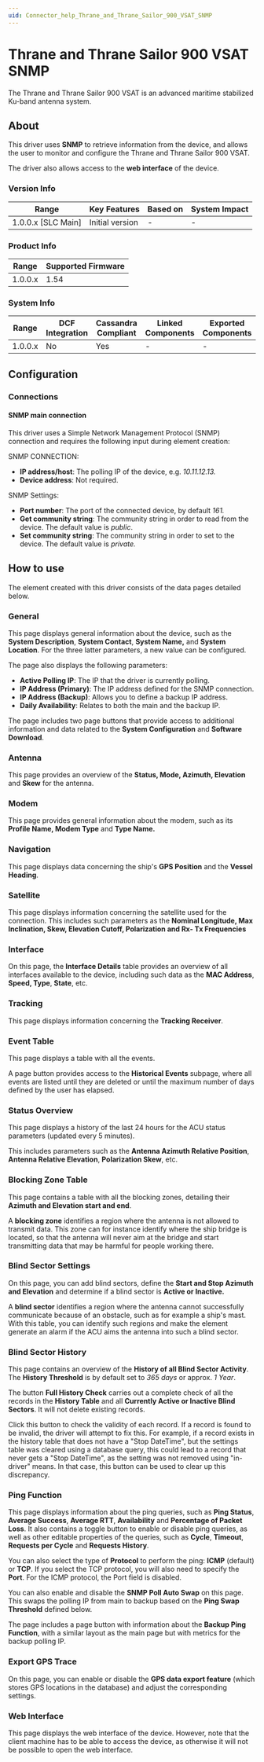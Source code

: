 ```yaml
---
uid: Connector_help_Thrane_and_Thrane_Sailor_900_VSAT_SNMP
---
```


# Thrane and Thrane Sailor 900 VSAT SNMP

The Thrane and Thrane Sailor 900 VSAT is an advanced maritime stabilized Ku-band antenna system.

## About

This driver uses **SNMP** to retrieve information from the device, and allows the user to monitor and configure the Thrane and Thrane Sailor 900 VSAT.

The driver also allows access to the **web interface** of the device.

### Version Info

| **Range**            | **Key Features** | **Based on** | **System Impact** |
|----------------------|------------------|--------------|-------------------|
| 1.0.0.x \[SLC Main\] | Initial version  | \-           | \-                |

### Product Info

| **Range** | **Supported Firmware** |
|-----------|------------------------|
| 1.0.0.x   | 1.54                   |

### System Info

| **Range** | **DCF Integration** | **Cassandra Compliant** | **Linked Components** | **Exported Components** |
|-----------|---------------------|-------------------------|-----------------------|-------------------------|
| 1.0.0.x   | No                  | Yes                     | \-                    | \-                      |

## Configuration

### Connections

#### SNMP main connection

This driver uses a Simple Network Management Protocol (SNMP) connection and requires the following input during element creation:

SNMP CONNECTION:

- **IP address/host**: The polling IP of the device, e.g. *10.11.12.13.*
- **Device address**: Not required.

SNMP Settings:

- **Port number**: The port of the connected device, by default *161.*
- **Get community string**: The community string in order to read from the device. The default value is *public*.
- **Set community string**: The community string in order to set to the device. The default value is *private.*

## How to use

The element created with this driver consists of the data pages detailed below.

### General

This page displays general information about the device, such as the **System Description**, **System Contact**, **System Name,** and **System Location**. For the three latter parameters, a new value can be configured.

The page also displays the following parameters:

- **Active Polling IP**: The IP that the driver is currently polling.
- **IP Address (Primary)**: The IP address defined for the SNMP connection.
- **IP Address (Backup)**: Allows you to define a backup IP address.
- **Daily Availability**: Relates to both the main and the backup IP.

The page includes two page buttons that provide access to additional information and data related to the **System Configuration** and **Software Download**.

### Antenna

This page provides an overview of the **Status, Mode, Azimuth, Elevation** and **Skew** for the antenna.

### Modem

This page provides general information about the modem, such as its **Profile Name, Modem Type** and **Type Name.**

### Navigation

This page displays data concerning the ship's **GPS Position** and the **Vessel Heading**.

### Satellite

This page displays information concerning the satellite used for the connection. This includes such parameters as the **Nominal Longitude, Max Inclination, Skew, Elevation Cutoff, Polarization and Rx- Tx Frequencies**

### Interface

On this page, the **Interface Details** table provides an overview of all interfaces available to the device, including such data as the **MAC Address**, **Speed, Type**, **State**, etc.

### Tracking

This page displays information concerning the **Tracking Receiver**.

### Event Table

This page displays a table with all the events.

A page button provides access to the **Historical Events** subpage, where all events are listed until they are deleted or until the maximum number of days defined by the user has elapsed.

### Status Overview

This page displays a history of the last 24 hours for the ACU status parameters (updated every 5 minutes).

This includes parameters such as the **Antenna Azimuth Relative Position**, **Antenna Relative Elevation**, **Polarization Skew**, etc.

### Blocking Zone Table

This page contains a table with all the blocking zones, detailing their **Azimuth and Elevation start and end**.

A **blocking zone** identifies a region where the antenna is not allowed to transmit data. This zone can for instance identify where the ship bridge is located, so that the antenna will never aim at the bridge and start transmitting data that may be harmful for people working there.

### Blind Sector Settings

On this page, you can add blind sectors, define the **Start and Stop Azimuth and Elevation** and determine if a blind sector is **Active or Inactive.**

A **blind sector** identifies a region where the antenna cannot successfully communicate because of an obstacle, such as for example a ship's mast. With this table, you can identify such regions and make the element generate an alarm if the ACU aims the antenna into such a blind sector.

### Blind Sector History

This page contains an overview of the **History of all Blind Sector Activity**. The **History Threshold** is by default set to *365 days* or approx. *1 Year*.

The button **Full History Check** carries out a complete check of all the records in the **History Table** and all **Currently Active or Inactive Blind Sectors**. It will not delete existing records.

Click this button to check the validity of each record. If a record is found to be invalid, the driver will attempt to fix this. For example, if a record exists in the history table that does not have a "Stop DateTime", but the settings table was cleared using a database query, this could lead to a record that never gets a "Stop DateTime", as the setting was not removed using "in-driver" means. In that case, this button can be used to clear up this discrepancy.

### Ping Function

This page displays information about the ping queries, such as **Ping Status**, **Average Success**, **Average RTT**, **Availability** and **Percentage of Packet Loss**. It also contains a toggle button to enable or disable ping queries, as well as other editable properties of the queries, such as **Cycle**, **Timeout**, **Requests per Cycle** and **Requests History**.

You can also select the type of **Protocol** to perform the ping: **ICMP** (default) or **TCP**. If you select the TCP protocol, you will also need to specify the **Port**. For the ICMP protocol, the Port field is disabled.

You can also enable and disable the **SNMP Poll Auto Swap** on this page. This swaps the polling IP from main to backup based on the **Ping Swap Threshold** defined below.

The page includes a page button with information about the **Backup Ping Function**, with a similar layout as the main page but with metrics for the backup polling IP.

### Export GPS Trace

On this page, you can enable or disable the **GPS data export feature** (which stores GPS locations in the database) and adjust the corresponding settings.

### Web Interface

This page displays the web interface of the device. However, note that the client machine has to be able to access the device, as otherwise it will not be possible to open the web interface.
